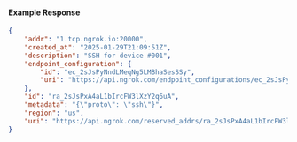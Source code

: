 <!-- Code generated for API Clients. DO NOT EDIT. -->

#### Example Response

```json
{
	"addr": "1.tcp.ngrok.io:20000",
	"created_at": "2025-01-29T21:09:51Z",
	"description": "SSH for device #001",
	"endpoint_configuration": {
		"id": "ec_2sJsPyNndLMeqNg5LMBhaSesSSy",
		"uri": "https://api.ngrok.com/endpoint_configurations/ec_2sJsPyNndLMeqNg5LMBhaSesSSy"
	},
	"id": "ra_2sJsPxA4aL1bIrcFW3lXzY2q6uA",
	"metadata": "{\"proto\": \"ssh\"}",
	"region": "us",
	"uri": "https://api.ngrok.com/reserved_addrs/ra_2sJsPxA4aL1bIrcFW3lXzY2q6uA"
}
```
